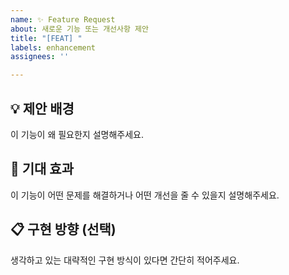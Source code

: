 ```yaml
---
name: ✨ Feature Request
about: 새로운 기능 또는 개선사항 제안
title: "[FEAT] "
labels: enhancement
assignees: ''

---
```


## 💡 제안 배경
이 기능이 왜 필요한지 설명해주세요.

## 🎯 기대 효과
이 기능이 어떤 문제를 해결하거나 어떤 개선을 줄 수 있을지 설명해주세요.

## 📋 구현 방향 (선택)
생각하고 있는 대략적인 구현 방식이 있다면 간단히 적어주세요.
